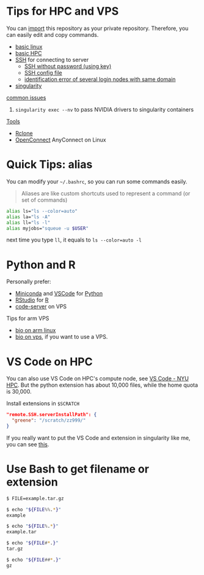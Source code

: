 # Tips for HPC and VPS

You can [import](https://github.com/new/import) this repository as your private repository. Therefore, you can easily edit and copy commands.

- [basic linux](linux.md)
- [basic HPC](hpc.md)
- [SSH](ssh.md) for connecting to server
  - [SSH without password (using key)](ssh.md#public-key-authentication)
  - [SSH config file](ssh.md#config-file)
  - [identification error of several login nodes with same domain](ssh.md#different-servers-with-same-domain)
- [singularity](singularity.md)

[common issues](https://sites.google.com/nyu.edu/nyu-hpc/training-support/resolving-common-issues)

1. `singularity exec --nv` to pass NVIDIA drivers to singularity containers

[Tools](useful-tools.md)

- [Rclone](useful-tools.md#rclone---backup-files)
- [OpenConnect](useful-tools.md#openconnect---vpn) AnyConnect on Linux

# Quick Tips: alias

You can modify your `~/.bashrc`, so you can run some commands easily.

> Aliases are like custom shortcuts used to represent a command (or set of commands)

```bash
alias ls="ls --color=auto"
alias la="ls -A"
alias ll="ls -l"
alias myjobs="squeue -u $USER"
```

next time you type `ll`, it equals to `ls --color=auto -l`

# Python and R

Personally prefer:

- [Miniconda](https://docs.conda.io/en/latest/miniconda.html) and [VSCode](https://code.visualstudio.com/) for [Python](https://www.python.org/)
- [RStudio](https://www.rstudio.com/products/rstudio/) for [R](https://www.r-project.org/)
- [code-server](https://github.com/coder/code-server) on VPS

Tips for arm VPS

- [bio on arm linux](bio-on-arm-linux.md)
- [bio on vps](bio-on-vps.md), if you want to use a VPS.

# VS Code on HPC

You can also use VS Code on HPC's compute node, see [VS Code - NYU HPC](https://sites.google.com/nyu.edu/nyu-hpc/training-support/general-hpc-topics/vs-code). But the python extension has about 10,000 files, while the home quota is 30,000. 

Install extensions in `$SCRATCH`

```json
"remote.SSH.serverInstallPath": {
  "greene": "/scratch/zz999/"
}
```

If you really want to put the VS Code and extension in singularity like me, you can see [this](code-server-on-hpc.md).

# Use Bash to get filename or extension

```bash
$ FILE=example.tar.gz

$ echo "${FILE%%.*}"
example

$ echo "${FILE%.*}"
example.tar

$ echo "${FILE#*.}"
tar.gz

$ echo "${FILE##*.}"
gz
```
